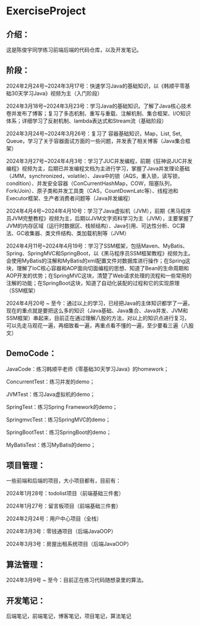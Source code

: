 # ExerciseProject

## 介绍：

这是陈俊宇同学练习前端后端的代码仓库，以及开发笔记。

## 阶段：

2024年2月24号~2024年3月17号：快速学习Java的基础知识，以《韩顺平零基础30天学习Java》视频为主（入门阶段）

2024年3月18号~2024年3月23号：学习Java的基础知识。了解了Java核心技术卷并发布了博客；复习了多态机制、重写与重载、注解机制、集合框架、I/O知识体系；详细学习了反射机制、lambda表达式和Stream流（基础阶段）

2024年3月24号~2024年3月26号：复习了 容器基础知识，Map，List, Set, Queue，学习了关于容器面试方面的一些问题，并发表了相关博客（Java集合框架）

2024年3月27号~2024年4月3号：学习了JUC并发编程，前期《狂神说JUC并发编程》视频为主，后期已并发编程文档为主进行学习，掌握了Java并发理论基础（JMM，synchronized，volatile）、Java中的锁（AQS，重入锁，读写锁，condition）、并发安全容器（ConCurrentHashMap，COW，阻塞队列，Fork/Join）、原子类和并发工具类（CAS，CountDownLatc等）、线程池和Executor框架、生产者消费者问题等（Java并发编程）

2024年4月4号~2024年4月10号：学习了Java虚拟机（JVM），前期《黑马程序员JVM完整教程》视频为主，后期以JVM文字资料学习为主（JVM），主要掌握了JVM的内存区域（运行时数据区、栈帧结构）、Java引用、可达性分析、GC算法、GC收集器、类文件结构、类加载机制等（JVM）

2024年4月11号~2024年4月19号：学习了SSM框架，包括Maven、MyBatis、Spring、SpringMVC和SpringBoot，以《黑马程序员SSM框架教程》视频为主。会使用MyBatis的注解和MyBatis的xml配置文件对数据库进行操作；在Spring这块，理解了IoC核心容器和AOP面向切面编程的思想、知道了Bean的生命周期和AOP开发的优势；在SpringMVC这块，清楚了Web请求处理的流程和一些常用的注解的功能；在SpringBoot这块，知道了自动化装配的过程和它的实现原理（SSM框架）

2024年4月20号 ~ 至今：通过以上的学习，已经把Java的主体知识都学了一遍，现在的重点就是要把这么多的知识（Java基础、Java集合、Java并发、JVM和SSM框架）串起来，目前正在通过理解八股的方法，对以上的知识点进行复习，可以先走马观花一遍，再细致看一遍，再重点看不懂的一遍，至少要看三遍（八股文）



## DemoCode：

JavaCode：练习韩顺平老师《零基础30天学习Java》的homework；

ConcurrentTest：练习并发的demo；

JVMTest：练习Java虚拟机的demo；

SpringTest：练习Spring Framework的demo；

SpringmvcTest：练习SpringMVC的demo；

SpringBootTest：练习SpringBoot的demo；

MyBatisTest：练习MyBatis的demo；



## 项目管理：

一些前端和后端的项目，大小项目都有，目前有：

2024年1月28号：todolist项目（前端基础三件套）

2024年1月27号：留言板项目（前端基础三件套）

2024年2月24号：用户中心项目（全栈）

2024年3月3号：零钱通项目（后端JavaOOP）

2024年3月3号：房屋出租系统项目（后端JavaOOP）



## 算法管理：

2024年3月9号 ~ 至今：目前正在练习代码随想录里的算法。



## 开发笔记：

后端笔记，前端笔记，博客笔记，项目笔记，算法笔记